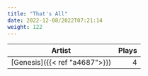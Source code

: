 ```yaml
---
title: "That's All"
date: 2022-12-08/2022T07:21:14
weight: 122
---
```




 Artist | Plays 
----- | -----:
[Genesis]({{< ref "a4687">}}) | 4
